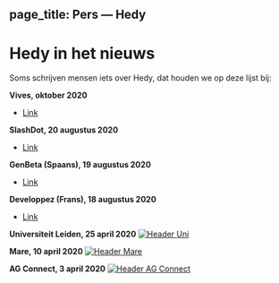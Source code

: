 page_title: Pers — Hedy
---
# Hedy in het nieuws

Soms schrijven mensen iets over Hedy, dat houden we op deze lijst bij:

**Vives, oktober 2020**
* [Link](images/artikel_vives.pdf "Met Hedy stap voor stap leren programmeren")

**SlashDot, 20 augustus 2020**
* [Link](https://news.slashdot.org/story/20/08/17/024248/scientist-proposes-a-new-programming-language-for-teaching-coding-and-python)

**GenBeta (Spaans), 19 augustus 2020**
* [Link](https://www.genbeta.com/desarrollo/nuevo-lenguaje-para-ensenar-programacion-a-ninos-como-se-ensena-a-leer-escribir-forma-gradual-niveles)

**Developpez (Frans), 18 augustus 2020**
* [Link](https://programmation.developpez.com/actu/308095/Une-scientifique-propose-un-nouveau-langage-de-programmation-pour-enseigner-aux-enfants-le-codage-informatique-au-travers-d-une-approche-graduelle-implementee-en-Python-sur-13-paliers/)

**Universiteit Leiden, 25 april 2020**
[![Header Uni](images/UniLeiden-NL.png "Header Uni")](https://www.universiteitleiden.nl/nieuws/2020/03/kinderen-verantwoord-afleiden-tijdens-het-thuiswerken-leer-ze-programmeren)

**Mare, 10 april 2020**
[![Header Mare](images/mare.png "Header Mare")](https://www.mareonline.nl/cultuur/computercode-voor-de-kids/)

**AG Connect, 3 april 2020**
[![Header AG Connect](images/agconnect.png "Header AG Connect")](https://www.agconnect.nl/artikel/stapsgewijs-python-leren-programmeren-met-nieuwe-taal-hedy)

